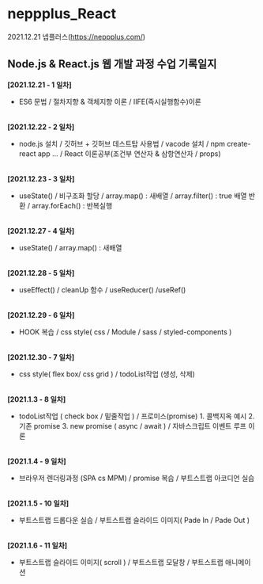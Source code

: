 # neppplus_React
 
 2021.12.21 넵플러스(https://neppplus.com/) 
<h2> Node.js & React.js 웹 개발 과정 수업 기록일지</h2>


 <b>[2021.12.21 - 1 일차]</b>
 - ES6 문법 / 절차지향 & 객체지향 이론 / IIFE(즉시실행함수)이론 <br /><br />
 
 <b> [2021.12.22 - 2 일차] </b>
 - node.js 설치 / 깃허브 + 깃허브 데스트탑 사용법 / vacode 설치 / npm create-react app ... / React 이론공부(조건부 연산자 & 삼항연산자 / props)<br /><br />
 
  <b>[2021.12.23 - 3 일차] </b> 
 - useState() / 비구조화 할당 / array.map() : 새배열 / array.filter() : true 배열 반환 / array.forEach() : 반복실행<br /><br />

  <b>[2021.12.27 - 4 일차] </b> 
 - useState() / array.map() : 새배열 <br /><br />

  <b>[2021.12.28 - 5 일차] </b> 
 - useEffect() / cleanUp 함수 / useReducer() /useRef() <br /><br />

  <b>[2021.12.29 - 6 일차] </b> 
 - HOOK 복습 / css style( css / Module / sass / styled-components )  <br /><br />

  <b>[2021.12.30 - 7 일차] </b> 
 -  css style( flex box/ css grid ) / todoList작업 (생성, 삭제) <br /><br />

  <b>[2021.1.3 - 8 일차]  </b>
 - todoList작업 ( check box / 밑줄작업 ) / 프로미스(promise) 1. 콜백지옥 예시 2. 기존 promise 3. new promise ( async / await ) / 자바스크립트 이벤트 루프 이론<br /><br />

  <b>[2021.1.4 - 9 일차]  </b>
 - 브라우저 렌더링과정 (SPA cs MPM) / promise 복습 / 부트스트랩 아코디언 실습 <br /><br />

  <b>[2021.1.5 - 10 일차]  </b>
 - 부트스트랩 드롭다운 실습 / 부트스트랩 슬라이드 이미지( Pade In / Pade Out ) <br /><br />

  <b>[2021.1.6 - 11 일차]  </b>
 - 부트스트랩 슬라이드 이미지( scroll ) / 부트스트랩 모달창 / 부트스트랩 애니메이션 <br /><br />
